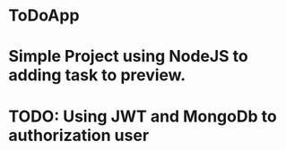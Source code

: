 # ToDoApp
# Simple Project using NodeJS to adding task to preview. 
# TODO: Using JWT and MongoDb to authorization user
